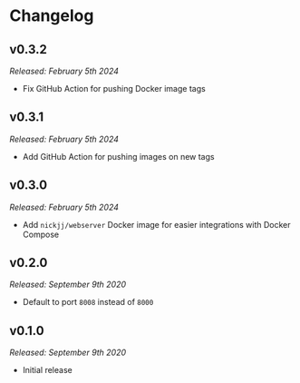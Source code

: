 # Changelog

## v0.3.2

*Released: February 5th 2024*

- Fix GitHub Action for pushing Docker image tags

## v0.3.1

*Released: February 5th 2024*

- Add GitHub Action for pushing images on new tags

## v0.3.0

*Released: February 5th 2024*

- Add `nickjj/webserver` Docker image for easier integrations with Docker Compose

## v0.2.0

*Released: September 9th 2020*

- Default to port `8008` instead of `8000`

## v0.1.0

*Released: September 9th 2020*

- Initial release
